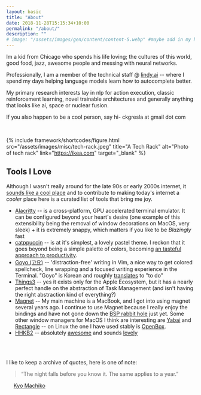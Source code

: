 ```yaml
---
layout: basic
title: "About"
date: 2018-11-28T15:15:34+10:00
permalink: "/about/"
description: ""
# image: "/assets/images/gen/content/content-5.webp" #maybe add in my headshot or portrait like Stevens or Lee?
---
```


Im a kid from Chicago who spends his life loving; the cultures of this world, good food, jazz, awesome people and messing with neural networks.

Professionally, I am a member of the technical staff @ [lindy.ai](https://lindy.ai) -- where I spend my days helping language models learn how to autocomplete better.

My primary research interests lay in nlp for action execution, classic reinforcement learning, novel trainable architectures and generally anything that looks like ai, space or nuclear fusion.

If you also happen to be a cool person, say hi- ckgresla at gmail dot com

<br>

{% include framework/shortcodes/figure.html src="/assets/images/misc/tech-rack.jpeg" title="A Tech Rack"  alt="Photo of tech rack" link="https://ikea.com" target="\_blank" %}

## Tools I Love

Although I wasn't really around for the late 90s or early 2000s internet, it [sounds like a cool place](https://www.youtube.com/watch?v=1iOVatAR-bU) and to contribute to making today's internet a _cooler_ place here is a curated list of tools that bring me joy.

- [Alacritty](https://alacritty.org/) -- is a cross-platform, GPU accelerated terminal emulator. It can be configured beyond your heart's desire (one example of this extensibility being the removal of window decorations on MacOS, very sleek) + it is extremely snappy, which matters if you like to be _Blazingly_ fast
- [catppuccin](https://github.com/catppuccin/catppuccin) -- is at it's simplest, a lovely pastel theme. I reckon that it goes beyond being a simple palette of colors, becoming [an tasteful approach to productivity]().
- [Goyo (고요)](https://github.com/junegunn/goyo.vim) -- 'distraction-free' writing in Vim, a nice way to get colored spellcheck, line wrapping and a focused writing experience in the Terminal. "Goyo" is Korean and roughly [translates](https://en.wiktionary.org/wiki/%EA%B3%A0%EC%9A%94%ED%95%98%EB%8B%A4) to "to do"
- [Things3](https://culturedcode.com/things/) -- yes it exists only for the Apple Ecosystem, but it has a nearly perfect handle on the abstraction of Task Management (and isn't having the right abstraction kind of everything?)
- [Magnet](https://magnet.crowdcafe.com/) -- My main machine is a MacBook, and I got into using magnet several years ago. I continue to use Magnet because I really enjoy the bindings and have not gone down the [BSP rabbit hole](https://www.reddit.com/r/bspwm/comments/f7vi62/what_is_binary_space_partitioning_doing_for_bspwm/) just yet. Some other window managers for MacOS I think are interesting are [Yabai](https://github.com/koekeishiya/yabai) and [Rectangle](https://github.com/rxhanson/Rectangle) -- on Linux the one I have used stably is [OpenBox](http://openbox.org/wiki/Main_Page).
- [HHKB2](https://hhkeyboard.us/hhkb/pro-hybrid) -- absolutely [awesome](https://tonkatsu.io/napkins/thelastkeyboard/) and sounds [lovely](https://www.youtube.com/watch?v=e8rwpIMOdSk)

<br>

<br>

I like to keep a archive of quotes, here is one of note:

> “The night falls before you know it. The same applies to a year.”

&nbsp;&nbsp;&nbsp;&nbsp;&nbsp;[Kyo Machiko](https://www.instagram.com/kyomachiko/)

